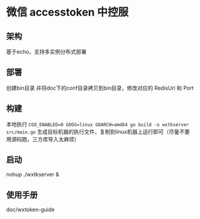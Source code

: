 
# 微信 accesstoken 中控服

## 架构
  基于echo，支持多实例分布式部署
  
## 部署
  创建bin目录 并将doc下的conf目录拷贝到bin目录，修改对应的 RedisUrl 和 Port

## 构建
  本地执行 `CGO_ENABLED=0 GOOS=linux GOARCH=amd64 go build -o wxtkserver src/main.go` 生成目标机器的执行文件，复制到linux机器上运行即可（尽量不要用源码跑，三方库导入太麻烦）

## 启动
  nohup ./wxtkserver &

## 使用手册
  doc/wxtoken-guide

